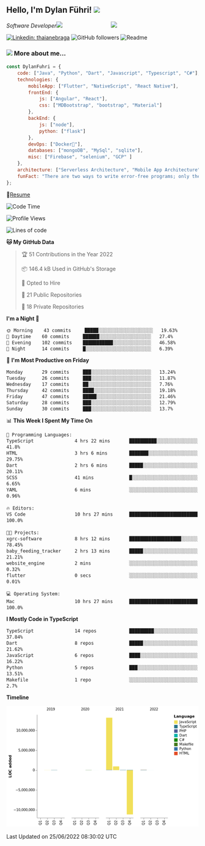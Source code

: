 <h2>Hello, I'm Dylan Führi! <img src="https://media.giphy.com/media/12oufCB0MyZ1Go/giphy.gif" width="50"></h2>
<img align='right' src="https://media.giphy.com/media/836HiJc7pgzy8iNXCn/giphy.gif" width="230">
<p><em>Software Developer</a><img src="https://media.giphy.com/media/WUlplcMpOCEmTGBtBW/giphy.gif" width="30"> 
</em></p>

[![Linkedin: thaianebraga](https://img.shields.io/badge/-Dylan-blue?style=flat-square&logo=Linkedin&logoColor=white&link=https://www.linkedin.com/in/dylan-fuhri/)](https://www.linkedin.com/in/dylan-fuhri/)
![GitHub followers](https://img.shields.io/github/followers/HibiZA?style=social)
![Readme](https://github.com/HibiZA/HibiZA/workflows/Readme/badge.svg)

### <img src="https://media.giphy.com/media/VgCDAzcKvsR6OM0uWg/giphy.gif" width="50"> More about me...  

```javascript
const DylanFuhri = {
    code: ["Java", "Python", "Dart", "Javascript", "Typescript", "C#"],
    technologies: {
        mobileApp: ["Flutter", "NativeScript", "React Native"],
        frontEnd: {
            js: ["Angular", "React"],
            css: ["MDBootstrap", "bootstrap", "Material"]
        },
        backEnd: {
            js: ["node"],
            python: ["flask"]
        },
        devOps: ["Docker🐳"],
        databases: ["mongoDB", "MySql", "sqlite"],
        misc: ["Firebase", "selenium", "GCP" ]
    },
    architecture: ["Serverless Architecture", "Mobile App Architecture"],
    funFact: "There are two ways to write error-free programs; only the third one works"
};
```
📝[Resume](https://drive.google.com/file/d/1RjxKCcvUeoyYgnL_eCwQ9zay77Ayr0Xu/view?usp=sharing)
<!--START_SECTION:waka-->
![Code Time](http://img.shields.io/badge/Code%20Time-0%20secs-blue)

![Profile Views](http://img.shields.io/badge/Profile%20Views-0-blue)

![Lines of code](https://img.shields.io/badge/From%20Hello%20World%20I%27ve%20Written-3%20Million%20lines%20of%20code-blue)

**🐱 My GitHub Data** 

> 🏆 51 Contributions in the Year 2022
 > 
> 📦 146.4 kB Used in GitHub's Storage 
 > 
> 💼 Opted to Hire
 > 
> 📜 21 Public Repositories 
 > 
> 🔑 18 Private Repositories  
 > 
**I'm a Night 🦉** 

```text
🌞 Morning    43 commits     █████░░░░░░░░░░░░░░░░░░░░   19.63% 
🌆 Daytime    60 commits     ██████░░░░░░░░░░░░░░░░░░░   27.4% 
🌃 Evening    102 commits    ███████████░░░░░░░░░░░░░░   46.58% 
🌙 Night      14 commits     █░░░░░░░░░░░░░░░░░░░░░░░░   6.39%

```
📅 **I'm Most Productive on Friday** 

```text
Monday       29 commits     ███░░░░░░░░░░░░░░░░░░░░░░   13.24% 
Tuesday      26 commits     ███░░░░░░░░░░░░░░░░░░░░░░   11.87% 
Wednesday    17 commits     ██░░░░░░░░░░░░░░░░░░░░░░░   7.76% 
Thursday     42 commits     ████░░░░░░░░░░░░░░░░░░░░░   19.18% 
Friday       47 commits     █████░░░░░░░░░░░░░░░░░░░░   21.46% 
Saturday     28 commits     ███░░░░░░░░░░░░░░░░░░░░░░   12.79% 
Sunday       30 commits     ███░░░░░░░░░░░░░░░░░░░░░░   13.7%

```


📊 **This Week I Spent My Time On** 

```text
💬 Programming Languages: 
TypeScript               4 hrs 22 mins       ██████████░░░░░░░░░░░░░░░   41.8% 
HTML                     3 hrs 6 mins        ███████░░░░░░░░░░░░░░░░░░   29.75% 
Dart                     2 hrs 6 mins        █████░░░░░░░░░░░░░░░░░░░░   20.11% 
SCSS                     41 mins             █░░░░░░░░░░░░░░░░░░░░░░░░   6.65% 
YAML                     6 mins              ░░░░░░░░░░░░░░░░░░░░░░░░░   0.96%

🔥 Editors: 
VS Code                  10 hrs 27 mins      █████████████████████████   100.0%

🐱‍💻 Projects: 
xgrc-software            8 hrs 12 mins       ███████████████████░░░░░░   78.45% 
baby_feeding_tracker     2 hrs 13 mins       █████░░░░░░░░░░░░░░░░░░░░   21.21% 
website_engine           2 mins              ░░░░░░░░░░░░░░░░░░░░░░░░░   0.32% 
flutter                  0 secs              ░░░░░░░░░░░░░░░░░░░░░░░░░   0.01%

💻 Operating System: 
Mac                      10 hrs 27 mins      █████████████████████████   100.0%

```

**I Mostly Code in TypeScript** 

```text
TypeScript               14 repos            █████████░░░░░░░░░░░░░░░░   37.84% 
Dart                     8 repos             █████░░░░░░░░░░░░░░░░░░░░   21.62% 
JavaScript               6 repos             ████░░░░░░░░░░░░░░░░░░░░░   16.22% 
Python                   5 repos             ███░░░░░░░░░░░░░░░░░░░░░░   13.51% 
Makefile                 1 repo              ░░░░░░░░░░░░░░░░░░░░░░░░░   2.7%

```


**Timeline**

![Chart not found](https://raw.githubusercontent.com/HibiZA/HibiZA/master/charts/bar_graph.png) 


 Last Updated on 25/06/2022 08:30:02 UTC
<!--END_SECTION:waka-->
